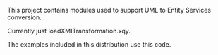 This project contains modules used to support UML to Entity Services conversion.

Currently just loadXMITransformation.xqy. 

The examples included in this distribution use this code.  


